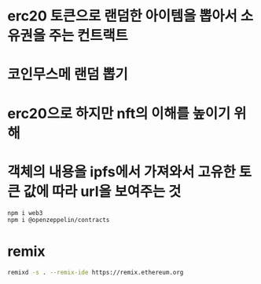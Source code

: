 # erc20 토큰으로 랜덤한 아이템을 뽑아서 소유권을 주는 컨트랙트

# 코인무스메 랜덤 뽑기

# erc20으로 하지만 nft의 이해를 높이기 위해

# 객체의 내용을 ipfs에서 가져와서 고유한 토큰 값에 따라 url을 보여주는 것

```sh
npm i web3
npm i @openzeppelin/contracts

```

# remix

```sh
remixd -s . --remix-ide https://remix.ethereum.org
```
